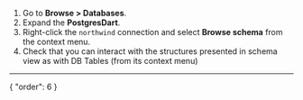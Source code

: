 1. Go to **Browse > Databases**.
2. Expand the **PostgresDart**.
3. Right-click the `northwind` connection and select **Browse schema** from the context menu.
4. Check that you can interact with the structures presented in schema view as with DB Tables (from its context menu)
---
{
  "order": 6
}